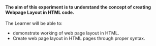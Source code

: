 #### The aim of this experiment is to understand the concept of creating Webpage Layout in HTML code.

The Learner will be able to:

- demonstrate working of web page layout in HTML.
- Create web page layout in HTML pages through proper syntax.